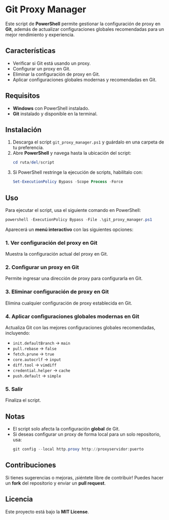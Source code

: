# Git Proxy Manager

Este script de **PowerShell** permite gestionar la configuración de proxy en **Git**, además de actualizar configuraciones globales recomendadas para un mejor rendimiento y experiencia.

## Características
- Verificar si Git está usando un proxy.
- Configurar un proxy en Git.
- Eliminar la configuración de proxy en Git.
- Aplicar configuraciones globales modernas y recomendadas en Git.

## Requisitos
- **Windows** con PowerShell instalado.
- **Git** instalado y disponible en la terminal.

## Instalación
1. Descarga el script `git_proxy_manager.ps1` y guárdalo en una carpeta de tu preferencia.
2. Abre **PowerShell** y navega hasta la ubicación del script:
   ```powershell
   cd ruta/del/script
   ```
3. Si PowerShell restringe la ejecución de scripts, habilítalo con:
   ```powershell
   Set-ExecutionPolicy Bypass -Scope Process -Force
   ```

## Uso
Para ejecutar el script, usa el siguiente comando en PowerShell:
```powershell
powershell -ExecutionPolicy Bypass -File .\git_proxy_manager.ps1
```

Aparecerá un **menú interactivo** con las siguientes opciones:

### 1. Ver configuración del proxy en Git
Muestra la configuración actual del proxy en Git.

### 2. Configurar un proxy en Git
Permite ingresar una dirección de proxy para configurarla en Git.

### 3. Eliminar configuración de proxy en Git
Elimina cualquier configuración de proxy establecida en Git.

### 4. Aplicar configuraciones globales modernas en Git
Actualiza Git con las mejores configuraciones globales recomendadas, incluyendo:
- `init.defaultBranch` → `main`
- `pull.rebase` → `false`
- `fetch.prune` → `true`
- `core.autocrlf` → `input`
- `diff.tool` → `vimdiff`
- `credential.helper` → `cache`
- `push.default` → `simple`

### 5. Salir
Finaliza el script.

## Notas
- El script solo afecta la configuración **global** de Git.
- Si deseas configurar un proxy de forma local para un solo repositorio, usa:
  ```powershell
  git config --local http.proxy http://proxyservidor:puerto
  ```

## Contribuciones
Si tienes sugerencias o mejoras, ¡siéntete libre de contribuir! Puedes hacer un **fork** del repositorio y enviar un **pull request**.

## Licencia
Este proyecto está bajo la **MIT License**.
